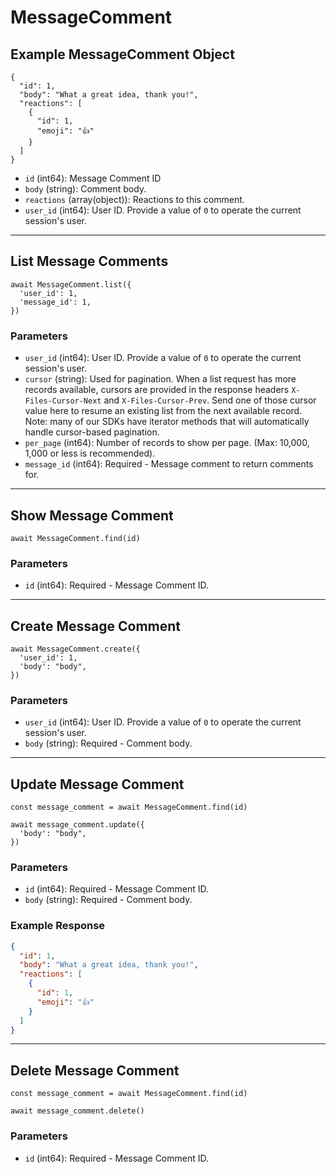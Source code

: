 # MessageComment

## Example MessageComment Object

```
{
  "id": 1,
  "body": "What a great idea, thank you!",
  "reactions": [
    {
      "id": 1,
      "emoji": "👍"
    }
  ]
}
```

* `id` (int64): Message Comment ID
* `body` (string): Comment body.
* `reactions` (array(object)): Reactions to this comment.
* `user_id` (int64): User ID.  Provide a value of `0` to operate the current session's user.

---

## List Message Comments

```
await MessageComment.list({
  'user_id': 1,
  'message_id': 1,
})
```


### Parameters

* `user_id` (int64): User ID.  Provide a value of `0` to operate the current session's user.
* `cursor` (string): Used for pagination.  When a list request has more records available, cursors are provided in the response headers `X-Files-Cursor-Next` and `X-Files-Cursor-Prev`.  Send one of those cursor value here to resume an existing list from the next available record.  Note: many of our SDKs have iterator methods that will automatically handle cursor-based pagination.
* `per_page` (int64): Number of records to show per page.  (Max: 10,000, 1,000 or less is recommended).
* `message_id` (int64): Required - Message comment to return comments for.

---

## Show Message Comment

```
await MessageComment.find(id)
```


### Parameters

* `id` (int64): Required - Message Comment ID.

---

## Create Message Comment

```
await MessageComment.create({
  'user_id': 1,
  'body': "body",
})
```


### Parameters

* `user_id` (int64): User ID.  Provide a value of `0` to operate the current session's user.
* `body` (string): Required - Comment body.

---

## Update Message Comment

```
const message_comment = await MessageComment.find(id)

await message_comment.update({
  'body': "body",
})
```

### Parameters

* `id` (int64): Required - Message Comment ID.
* `body` (string): Required - Comment body.

### Example Response

```json
{
  "id": 1,
  "body": "What a great idea, thank you!",
  "reactions": [
    {
      "id": 1,
      "emoji": "👍"
    }
  ]
}
```

---

## Delete Message Comment

```
const message_comment = await MessageComment.find(id)

await message_comment.delete()
```

### Parameters

* `id` (int64): Required - Message Comment ID.

